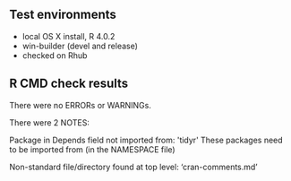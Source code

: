 ## Test environments
* local OS X install, R 4.0.2
* win-builder (devel and release)
* checked on Rhub

## R CMD check results
There were no ERRORs or WARNINGs. 

There were 2 NOTES:

  Package in Depends field not imported from: 'tidyr'
    These packages need to be imported from (in the NAMESPACE file)

  Non-standard file/directory found at top level:
    ‘cran-comments.md’


